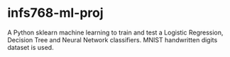 # infs768-ml-proj

A Python sklearn machine learning to train and test a Logistic Regression, Decision Tree and Neural Network classifiers. MNIST handwritten
digits dataset is used. 
